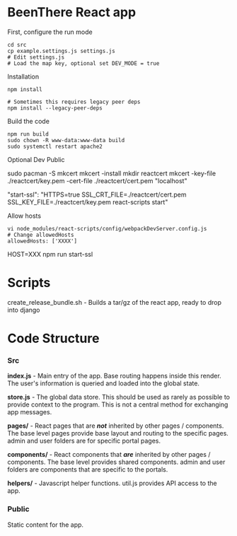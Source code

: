 # BeenThere React app

First, configure the run mode

    cd src
    cp example.settings.js settings.js
    # Edit settings.js
    # Load the map key, optional set DEV_MODE = true

Installation

    npm install

    # Sometimes this requires legacy peer deps
    npm install --legacy-peer-deps

Build the code

    npm run build
    sudo chown -R www-data:www-data build
    sudo systemctl restart apache2

Optional Dev Public

sudo pacman -S mkcert
mkcert -install
mkdir reactcert
mkcert -key-file ./reactcert/key.pem -cert-file ./reactcert/cert.pem "localhost"

"start-ssl": "HTTPS=true SSL_CRT_FILE=./reactcert/cert.pem SSL_KEY_FILE=./reactcert/key.pem react-scripts start"

Allow hosts

    vi node_modules/react-scripts/config/webpackDevServer.config.js
    # Change allowedHosts
    allowedHosts: ['XXXX']


HOST=XXX npm run start-ssl

# Scripts

create_release_bundle.sh - Builds a tar/gz of the react app, ready to drop into django

# Code Structure

### Src

**index.js** - Main entry of the app. Base routing happens inside this render. The user's information is queried and loaded into the global state.

**store.js** - The global data store. This should be used as rarely as possible to provide context to the program. This is not a central method for exchanging app messages.

**pages/** - React pages that are ***not*** inherited by other pages / components. The base level pages provide base layout and routing to the specific pages. admin and user folders are for specific portal pages.

**components/** - React components that ***are*** inherited by other pages / components. The base level provides shared components. admin and user folders are components that are specific to the portals.

**helpers/** - Javascript helper functions. util.js provides API access to the app.


### Public

Static content for the app.
